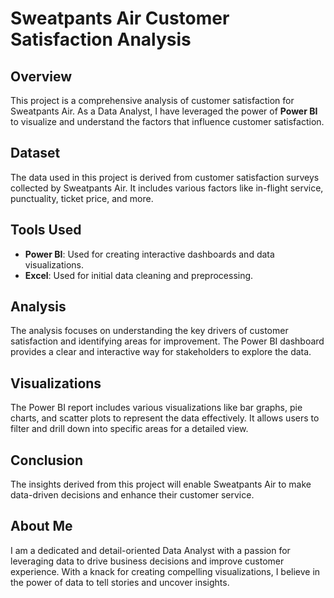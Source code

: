 # Sweatpants Air Customer Satisfaction Analysis

## Overview
This project is a comprehensive analysis of customer satisfaction for Sweatpants Air. As a Data Analyst, I have leveraged the power of **Power BI** to visualize and understand the factors that influence customer satisfaction.

## Dataset
The data used in this project is derived from customer satisfaction surveys collected by Sweatpants Air. It includes various factors like in-flight service, punctuality, ticket price, and more.

## Tools Used
- **Power BI**: Used for creating interactive dashboards and data visualizations.
- **Excel**: Used for initial data cleaning and preprocessing.

## Analysis
The analysis focuses on understanding the key drivers of customer satisfaction and identifying areas for improvement. The Power BI dashboard provides a clear and interactive way for stakeholders to explore the data.

## Visualizations
The Power BI report includes various visualizations like bar graphs, pie charts, and scatter plots to represent the data effectively. It allows users to filter and drill down into specific areas for a detailed view.

## Conclusion
The insights derived from this project will enable Sweatpants Air to make data-driven decisions and enhance their customer service.

## About Me
I am a dedicated and detail-oriented Data Analyst with a passion for leveraging data to drive business decisions and improve customer experience. With a knack for creating compelling visualizations, I believe in the power of data to tell stories and uncover insights.
